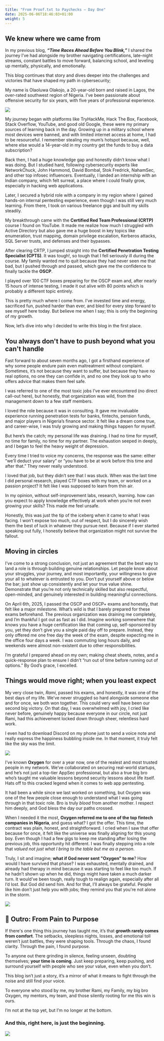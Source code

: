 ```yaml
---
title: "From Proof.txt to Paychecks — Day One"
date: 2025-06-06T18:46:03+01:00
weight: 5
---
```



## **We knew where we came from**

In my previous blog, **_“Time Races Ahead Before You Blink,”_** I shared the journey I’ve had alongside my brother navigating certifications, late-night streams, constant battles to move forward, balancing school, and leveling up mentally, physically, and emotionally.


This blog continues that story and dives deeper into the challenges and victories that have shaped my path in cybersecurity;


My name is Olaoluwa Olakojo, a 20-year-old born and raised in Lagos, the over-rated southwest region of Nigeria. I’ve been passionate about offensive security for six years, with five years of professional experience.


![](https://i.imgur.com/edAepIl.png#center)



My journey began with platforms like TryHackMe, Hack The Box, Facebook, Stack Overflow, YouTube, and good old Google, these were my primary sources of learning back in the day. Growing up in a military school where most devices were banned, and with limited internet access at home, I had to be resourceful. I remember stealing my mum’s hotspot because, well, where else would a 14-year-old in my country get the funds to buy a data subscription?

Back then, I had a huge knowledge gap and honestly didn’t know what I was doing. But I studied hard, following cybersecurity experts like NetworkChuck, John Hammond, David Bombal, Stok Fredrick, NahamSec, and other top infosec influencers. Eventually, I landed an internship with an Indian company, which felt surreal, a place where I could finally grow, especially in hacking web applications.

Later, I secured a hybrid role with a company in my region where I gained hands-on internal pentesting experience, even though I was still very much learning. From there, I took on various freelance gigs and built my skills steadily.

My breakthrough came with the **Certified Red Team Professional (CRTP)** course I found on YouTube. It made me realize how much I struggled with Active Directory but also gave me a huge boost in key topics like enumeration, trust mapping, domain privilege escalation, Kerberos attacks, SQL Server trusts, and defenses and their bypasses.

After clearing CRTP, I jumped straight into the **Certified Penetration Testing Specialist (CPTS)**. It was tough!, so tough that I fell seriously ill during the course. My family wanted me to quit because they had never seen me that bad, but I pushed through and passed, which gave me the confidence to finally tackle the **OSCP**.

I played over 100 CTF boxes preparing for the OSCP exam and, after nearly 15 hours of intense testing, I made it out alive with 80 points which is probably a different topic entirely.


This is pretty much where I come from. I’ve invested time and energy, sacrificed fun, pushed harder than ever, and bled for every step forward to see myself here today. But believe me when I say; this is only the beginning of my growth.

Now, let’s dive into why I decided to write this blog in the first place.



## **You always don't have to push beyond what you can't handle**


Fast forward to about seven months ago, I got a firsthand experience of why some people endure pain even maltreatment without complaint. Sometimes, it’s not because they want to suffer, but because they have no real options, no one they can confide in, and no one they look up to who offers advice that makes them feel safe.

I was referred to one of the most toxic jobs I’ve ever encountered (no direct call-out here), but honestly, that organization was wild, from the management down to a few staff members.

I loved the role because it was in consulting. It gave me invaluable experience running penetration tests for banks, fintechs, pension funds, and major players in Nigeria’s finance sector. It felt like a dream come true, and career-wise, I was truly growing and making things happen for myself.

But here’s the catch; my personal life was draining. I had no time for myself, no time for family, no time for my partner. The exhaustion seeped in deeply, and I began to feel the heavy weight of depression.

Every time I tried to voice my concerns, the response was the same: either “we’ll deduct your salary” or “you have to be at work before this time and after that.” They never really understood.

I loved that job, but they didn’t see that I was stuck. When was the last time I did personal research, played CTF boxes with my team, or worked on a passion project? It felt like I was supposed to learn from thin air.

In my opinion, without self-improvement labs, research, learning. how can you expect to apply knowledge effectively at work when you’re not even growing your skills? This made me feel unsafe.

Honestly, this was just the tip of the iceberg when it came to what I was facing. I won’t expose too much, out of respect, but I do sincerely wish them the best of luck in whatever they pursue next. Because if I ever started speaking out fully, I honestly believe that organization might not survive the fallout.


## **Moving in circles**


I’ve come to a strong conclusion, not just an agreement that the best way to land a role is through building genuine relationships. Let people know about your struggles, your journey, and most importantly, your willingness to give your all to whatever is entrusted to you. Don’t put yourself above or below the bar; just show up consistently and let your true value shine. Demonstrate that you’re not only technically skilled but also respectful, open-minded, and genuinely interested in building meaningful connections.

On April 6th, 2025, I passed the OSCP and OSCP+ exams and honestly, that felt like a major milestone. What’s wild is that I barely prepared for these exams beforehand. The previous organization was draining me completely, and I’m thankful I got out as fast as I did. Imagine working somewhere that knows you have a huge certification like that coming up, self-sponsored by you, yet they don’t give you a single paid day off to prepare. Instead, they only offered me one free day the week of the exam, despite expecting me in the office four days a week. I was commuting long hours daily, and weekends were almost non-existent due to other responsibilities.

I’m grateful I prepared ahead on my own; making cheat sheets, notes, and a quick-response plan to ensure I didn’t “run out of time before running out of options.” By God’s grace, I excelled. 


## **Things would move right; when you least expect**

My very close twin, _Rami_, passed his exams, and honestly, it was one of the best days of my life. We’ve never struggled so hard alongside someone else and for once, we both won together. This could very well have been our second big victory. On that day, I was overwhelmed with joy, I cried like never before, genuinely happy because everyone in our circle, not just Rami, had this achievement locked down through sheer, relentless hard work.

I even had to download Discord on my phone just to send a voice note and really express the happiness bubbling inside me. In that moment, it truly felt like the sky was the limit.


![](https://i.imgur.com/FSrwLSn.png#center)



I’ve known **Oxygen** for over a year now, one of the realest and most trusted people in my network. We’ve collaborated on securing real-world startups, and he’s not just a top-tier AppSec professional, but also a true big bro who’s taught me valuable lessons beyond security lessons about life itself. Hats off to this cracked legend when it comes to web app pentesting.

It had been a while since we last worked on something, but Oxygen was one of the few people close enough to understand what I was going through in that toxic role. Bro is truly _blood_ from another mother. I respect him deeply, and God bless the day our paths crossed.

When I needed it the most, **Oxygen referred me to one of the top fintech companies in Nigeria**, and guess what? I got the offer. This time, the contract was plain, honest, and straightforward. I cried when I saw that offer because for once, it felt like the universe was finally aligning for this young boy. Even though I had a few gigs to keep me standing after losing the previous job, this opportunity hit different. I was finally stepping into a role that _valued not just what I bring to the table but me as a person_.


Truly, I sit and imagine; **what if God never sent "Oxygen" to me**? How would I have survived that phase? I was exhausted, mentally drained, and already had therapy in mind because it was starting to feel like too much. If he hadn’t shown up when he did, things might have taken a much darker turn. It would’ve been tough, really tough to realign again, especially after all I’d lost. But God did send him. And for that, I’ll always be grateful. People like him don’t just help you with jobs; they remind you that you're not alone in the storm.


![](https://i.imgur.com/acb0SAe.png#center)


## 🌅 **Outro: From Pain to Purpose**


If there's one thing this journey has taught me, it’s that **growth rarely comes from comfort**. The setbacks, sleepless nights, losses, and emotional toll weren’t just battles, they were shaping tools. Through the chaos, I found clarity. Through the pain, I found purpose.

To anyone out there grinding in silence, feeling unseen, doubting themselves; **your time is coming**. Just keep preparing, keep pushing, and surround yourself with people who see your value, even when you don’t.

This blog isn’t just a story, it’s a mirror of what it means to fight through the noise and still find your voice.

To everyone who stood by me, my brother Rami, my Family, my big bro Oxygen, my mentors, my team, and those silently rooting for me this win is ours.

I’m not at the top yet, but I’m no longer at the bottom.

### **And this, right here, is just the beginning.**

![](https://i.pinimg.com/736x/b4/c5/fb/b4c5fb0749a78a807db24708b9b753a3.jpg#center)